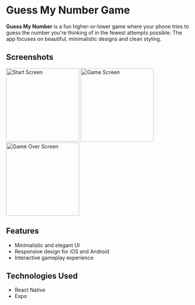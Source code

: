 # Guess My Number Game

**Guess My Number** is a fun higher-or-lower game where your phone tries to guess the number you're thinking of in the fewest attempts possible. The app focuses on beautiful, minimalistic designs and clean styling.

## Screenshots

<img src="https://github.com/user-attachments/assets/03410844-aed5-4b39-967d-46b6640d07f6" width="200" alt="Start Screen" />
<img src="https://github.com/user-attachments/assets/ff90d075-7a44-4f25-8195-8f771486e6f5" width="200" alt="Game Screen" />
<img src="https://github.com/user-attachments/assets/d336cfe1-84d7-4fe3-b2a7-e2813aed9c6a" width="200" alt="Game Over Screen" />

## Features

- Minimalistic and elegant UI
- Responsive design for iOS and Android
- Interactive gameplay experience

## Technologies Used

- React Native
- Expo

